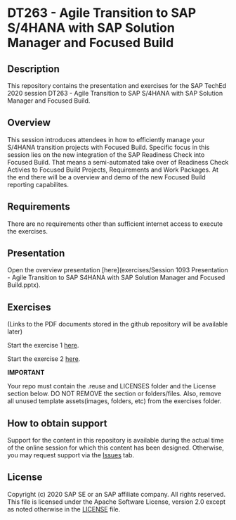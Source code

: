 # DT263 - Agile Transition to SAP S/4HANA with SAP Solution Manager and Focused Build

## Description

This repository contains the presentation and exercises for the SAP TechEd 2020 session DT263 - Agile Transition to SAP S/4HANA with SAP Solution Manager and Focused Build. 

## Overview

This session introduces attendees in how to efficiently manage your S/4HANA transition projects with Focused Build. Specific focus in this session lies on the new integration of the SAP Readiness Check into Focused Build. That means a semi-automated take over of Readiness Check Activies to Focused Build Projects, Requirements and Work Packages. At the end there will be a overview and demo of the new Focused Build reporting capabilites.

## Requirements

There are no requirements other than sufficient internet access to execute the exercises.

## Presentation

Open the overview presentation [here](exercises/Session 1093 Presentation - Agile Transition to SAP S4HANA with SAP Solution Manager and Focused Build.pptx).

## Exercises

(Links to the PDF documents stored in the github repository will be available later)

Start the exercise 1 [here](exercises/myPDFDoc.pdf).
    
Start the exercise 2 [here](exercises/myPDFDoc.pdf).

**IMPORTANT**

Your repo must contain the .reuse and LICENSES folder and the License section below. DO NOT REMOVE the section or folders/files. Also, remove all unused template assets(images, folders, etc) from the exercises folder. 

## How to obtain support

Support for the content in this repository is available during the actual time of the online session for which this content has been designed. Otherwise, you may request support via the [Issues](../../issues) tab.

## License
Copyright (c) 2020 SAP SE or an SAP affiliate company. All rights reserved. This file is licensed under the Apache Software License, version 2.0 except as noted otherwise in the [LICENSE](LICENSES/Apache-2.0.txt) file.

